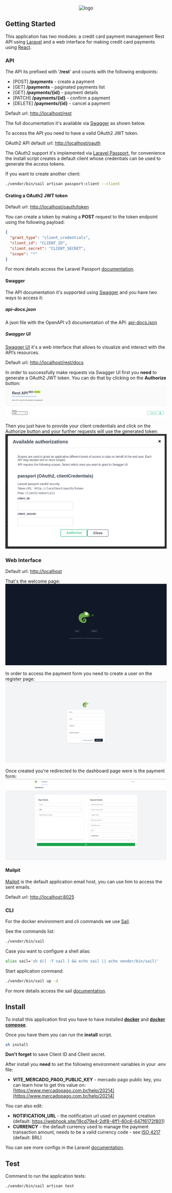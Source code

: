 <p align="center">
    <picture>
      <source media="(prefers-color-scheme: dark)" srcset="https://jaya.tech/images/logo-white.png" />
      <source media="(prefers-color-scheme: light)" srcset="https://jaya.tech/images/logo-black.png" />
      <img alt="logo" src="https://jaya.tech/images/logo-black.png" />
    </picture>
</p>

## Getting Started
This application has two modules: a credit card payment management Rest API using [Laravel](https://laravel.com/) and a web interface for making credit card payments using [React](https://react.dev/).

### API
The API its prefixed with '**/rest**' and counts with the following endpoints:

- \[POST\] **/payments** - create a payment
- \[​GET\] **/payments** - paginated payments list
- \[​GET\] **/payments/{id}** - payment details
- \[PATCH\] **/payments/{id}** - confirm a payment
- \[DELETE\] **/payments/{id}** - cancel a payment

Default url: [http://localhost/rest](http://localhost/rest)

The full documentation it's available via [Swagger](https://swagger.io/) as shown below.

To access the API you need to have a valid OAuth2 JWT token.

OAuth2 API default url: [http://localhost/oauth](http://localhost/oauth)

The OAuth2 support it's implemented via [Laravel Passport](https://laravel.com/docs/10.x/passport), for convenience the install script creates a default client whose credentials can be used to generate the access tokens.

If you want to create another client:
```sh
./vendor/bin/sail artisan passport:client --client
```

#### Crating a OAuth2 JWT token
Default url: [http://localhost/oauth/token](http://localhost/oauth/token)

You can create a token by making a **POST** request to the token endpoint using the following payload:
```json
{
  "grant_type": "client_credentials",
  "client_id": "CLIENT_ID",
  "client_secret": "CLIENT_SECRET",
  "scope": "*"
}
```

For more details access the Laravel Passport [documentation](https://laravel.com/docs/10.x/passport).

#### Swagger
The API documentation it's supported using [Swagger](https://swagger.io/) and you have two ways to access it:

##### api-docs.json
A json file with the OpenAPI v3 documentation of the API: [api-docs.json](https://raw.githubusercontent.com/gabriel2m/jaya-credit-card-payment/master/storage/api-docs/api-docs.json)

##### Swagger UI
[Swagger UI](https://swagger.io/tools/swagger-ui/) it's a web interface that allows to visualize and interact with the API’s resources.

Default url: [http://localhost/rest/docs](http://localhost/rest/docs)

In order to successfully make requests via Swagger UI first you **need** to generate a OAuth2 JWT token. You can do that by clicking on the **Authorize** button:
<img alt="welcome page" src="https://github.com/gabriel2m/jaya-credit-card-payment/blob/master/docs/img/swagger-ui-authorize-btn.png?raw=true" />

Then you just have to provide your client credentials and click on the Authorize button and your further requests will use the generated token:
<img alt="welcome page" src="https://github.com/gabriel2m/jaya-credit-card-payment/blob/master/docs/img/swagger-ui-authorize-modal.png?raw=true" />

### Web Interface
Default url: [http://localhost](http://localhost)

That's the welcome page:
<img alt="welcome page" src="https://github.com/gabriel2m/jaya-credit-card-payment/blob/master/docs/img/welcome.png?raw=true" />

In order to access the payment form you need to create a user on the register page:
<img alt="register page" src="https://github.com/gabriel2m/jaya-credit-card-payment/blob/master/docs/img/register.png?raw=true" />

Once created you're redirected to the dashboard page were is the payment form:
<img alt="dashboard page" src="https://github.com/gabriel2m/jaya-credit-card-payment/blob/master/docs/img/dashboard.png?raw=true" />

#### Mailpit
[Mailpit](https://mailpit.axllent.org) is the default application email host, you can use him to access the sent emails.

Default url: [http://localhost:8025](http://localhost:8025)

### CLI
For the docker environment and cli commands we use [Sail](https://laravel.com/docs/10.x/sail). 

See the commands list:
```sh
./vendor/bin/sail
```
Case you want to configure a shell alias:
```sh
alias sail='sh $([ -f sail ] && echo sail || echo vendor/bin/sail)'
```
Start application command:
```sh
./vendor/bin/sail up -d
```
For more details access the sail [documentation](https://laravel.com/docs/10.x/sail).

## Install
To install this application first you have to have installed **[docker](https://docs.docker.com/engine/install)** and **[docker compose](https://docs.docker.com/compose/install)**.

Once you have them you can run the **install** script.

```sh
sh install
```

**Don't forget** to save Client ID and Client secret.

After install you **need** to set the following environment variables in your .env file:
- **VITE_MERCADO_PAGO_PUBLIC_KEY** - mercado pago public key, you can learn how to get this value on: [https://www.mercadopago.com.br/help/20214](https://www.mercadopago.com.br/help/20214)

You can also edit:
- **NOTIFICATION_URL** - the notification url used on payment creation (default: https://webhook.site/19cd79e4-2df8-4ff1-80c6-647f6172f801)
- **CURRENCY** - the default currency used to manage the payment transaction amount, needs to be a valid currency code - see  [ISO 4217](https://en.wikipedia.org/wiki/ISO_4217) (default: BRL)

You can see more configs in the Laravel [documentation](https://laravel.com/docs/10.x/configuration).

## Test
Command to run the application tests:
```sh
./vendor/bin/sail artisan test
```
